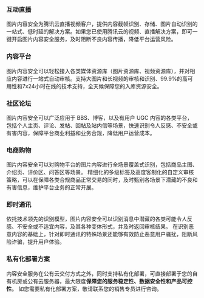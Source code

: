 ### 互动直播
图片内容安全为腾讯云直播视频客户，提供内容截帧识别、存储、图片自动识别的一站式、低时延的解决方案。如果您已使用腾讯云的视频、直播解决方案，即可一键开启图片内容安全服务，及时阻断不良内容传播，降低平台运营风险。

### 内容平台
图片内容安全可以轻松接入各类媒体资源库（图片资源库、视频资源库），并对相应内容进行一站式自动审核。支持大图片和长视频的审核和识别、99.9%的高可用性和7x24小时在线的技术支持，全天候保障您的入库资源安全。

### 社区论坛
图片内容安全可以广泛应用于 BBS、博客，以及有用户 UGC 内容的各类平台，包括个人主页、评论、发帖、回帖及站内信等场景，快速识别令人反感、不安全或有害内容，保障平台商业利益和业务合规，降低用户运营成本。

### 电商购物
图片内容安全可以对购物平台的图片内容进行全场景覆盖式识别，包括商品主图、介绍页、评价区、问答区等场景。
精细化的多级标签及高度客制化的自定义审核策略，可以在保障各类合规商品正常交易的同时，及时甄别各场景下潜藏的不良和有害信息，维护平台业务的正常开展。

### 即时通讯
依托技术领先的识别模型，图片内容安全可以识别消息中潜藏的各类可能令人反感、不安全或不适宜内容，及其各种变体形式，并及时返回审核结果。
在识别恶意内容的基础上，针对即时通讯的特殊场景还能够有效防止恶意用户骚扰，阻断风险诈骗，提升用户体验。

### 私有化部署方案
内容安全服务在公有云交付方式之外，同时支持私有化部署，可直接部署于您的自有机房或公有云服务器，最大限度**保障您的服务稳定性、数据安全性和产品可控性**。
如您需要私有化部署方案，敬请联系您的销售专员进行咨询。
